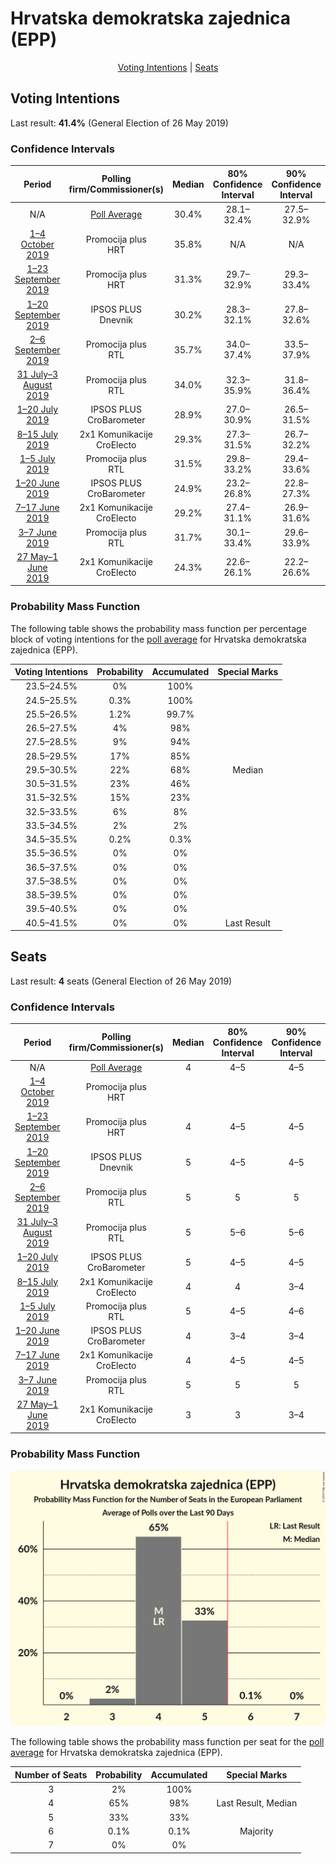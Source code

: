 # Hrvatska demokratska zajednica (EPP)

<p align="center"><a href="#voting-intentions">Voting Intentions</a> | <a href="#seats">Seats</a></p>

## Voting Intentions

Last result: **41.4%** (General Election of 26 May 2019)

### Confidence Intervals

| Period     | Polling firm/Commissioner(s) | Median | 80% Confidence Interval | 90% Confidence Interval | 95% Confidence Interval | 99% Confidence Interval |
|:----------:|:----------------:|:-----------:|:-----------------------:|:-----------------------:|:-----------------------:|:-----------------------:|
| N/A | [Poll Average](average.html) | 30.4% | 28.1–32.4% | 27.5–32.9% | 26.9–33.4% | 25.8–34.3% |
| [1–4 October 2019](2019-10-04-Promocijaplus.html) | Promocija plus <br> HRT | 35.8% | N/A | N/A | N/A | N/A |
| [1–23 September 2019](2019-09-23-Promocijaplus.html) | Promocija plus <br> HRT | 31.3% | 29.7–32.9% | 29.3–33.4% | 28.9–33.8% | 28.2–34.6% |
| [1–20 September 2019](2019-09-20-IPSOSPLUS.html) | IPSOS PLUS <br> Dnevnik | 30.2% | 28.3–32.1% | 27.8–32.6% | 27.4–33.1% | 26.5–34.1% |
| [2–6 September 2019](2019-09-06-Promocijaplus.html) | Promocija plus <br> RTL | 35.7% | 34.0–37.4% | 33.5–37.9% | 33.1–38.3% | 32.3–39.2% |
| [31 July–3 August 2019](2019-08-03-Promocijaplus.html) | Promocija plus <br> RTL | 34.0% | 32.3–35.9% | 31.8–36.4% | 31.3–36.9% | 30.5–37.8% |
| [1–20 July 2019](2019-07-20-IPSOSPLUS.html) | IPSOS PLUS <br> CroBarometer | 28.9% | 27.0–30.9% | 26.5–31.5% | 26.0–32.0% | 25.1–33.0% |
| [8–15 July 2019](2019-07-15-2x1Komunikacije.html) | 2x1 Komunikacije <br> CroElecto | 29.3% | 27.3–31.5% | 26.7–32.2% | 26.2–32.7% | 25.2–33.8% |
| [1–5 July 2019](2019-07-05-Promocijaplus.html) | Promocija plus <br> RTL | 31.5% | 29.8–33.2% | 29.4–33.6% | 29.0–34.0% | 28.2–34.9% |
| [1–20 June 2019](2019-06-20-IPSOSPLUS.html) | IPSOS PLUS <br> CroBarometer | 24.9% | 23.2–26.8% | 22.8–27.3% | 22.3–27.8% | 21.6–28.6% |
| [7–17 June 2019](2019-06-17-2x1Komunikacije.html) | 2x1 Komunikacije <br> CroElecto | 29.2% | 27.4–31.1% | 26.9–31.6% | 26.5–32.0% | 25.7–33.0% |
| [3–7 June 2019](2019-06-07-Promocijaplus.html) | Promocija plus <br> RTL | 31.7% | 30.1–33.4% | 29.6–33.9% | 29.2–34.3% | 28.5–35.1% |
| [27 May–1 June 2019](2019-06-01-2x1Komunikacije.html) | 2x1 Komunikacije <br> CroElecto | 24.3% | 22.6–26.1% | 22.2–26.6% | 21.8–27.0% | 21.0–27.9% |

### Probability Mass Function

The following table shows the probability mass function per percentage block of voting intentions for the [poll average](average.html) for Hrvatska demokratska zajednica (EPP).

| Voting Intentions | Probability | Accumulated | Special Marks |
|:-----------------:|:-----------:|:-----------:|:-------------:|
| 23.5–24.5% | 0% | 100% |  |
| 24.5–25.5% | 0.3% | 100% |  |
| 25.5–26.5% | 1.2% | 99.7% |  |
| 26.5–27.5% | 4% | 98% |  |
| 27.5–28.5% | 9% | 94% |  |
| 28.5–29.5% | 17% | 85% |  |
| 29.5–30.5% | 22% | 68% | Median |
| 30.5–31.5% | 23% | 46% |  |
| 31.5–32.5% | 15% | 23% |  |
| 32.5–33.5% | 6% | 8% |  |
| 33.5–34.5% | 2% | 2% |  |
| 34.5–35.5% | 0.2% | 0.3% |  |
| 35.5–36.5% | 0% | 0% |  |
| 36.5–37.5% | 0% | 0% |  |
| 37.5–38.5% | 0% | 0% |  |
| 38.5–39.5% | 0% | 0% |  |
| 39.5–40.5% | 0% | 0% |  |
| 40.5–41.5% | 0% | 0% | Last Result |


## Seats

Last result: **4** seats (General Election of 26 May 2019)

### Confidence Intervals

| Period     | Polling firm/Commissioner(s) | Median | 80% Confidence Interval | 90% Confidence Interval | 95% Confidence Interval | 99% Confidence Interval |
|:----------:|:----------------:|:------:|:-----------------------:|:-----------------------:|:-----------------------:|:-----------------------:|
| N/A | [Poll Average](average.html) | 4 | 4–5 | 4–5 | 4–5 | 3–5 |
| [1–4 October 2019](2019-10-04-Promocijaplus.html) | Promocija plus <br> HRT |  |  |  |  |  |
| [1–23 September 2019](2019-09-23-Promocijaplus.html) | Promocija plus <br> HRT | 4 | 4–5 | 4–5 | 4–5 | 4–5 |
| [1–20 September 2019](2019-09-20-IPSOSPLUS.html) | IPSOS PLUS <br> Dnevnik | 5 | 4–5 | 4–5 | 4–5 | 4–5 |
| [2–6 September 2019](2019-09-06-Promocijaplus.html) | Promocija plus <br> RTL | 5 | 5 | 5 | 5–6 | 4–6 |
| [31 July–3 August 2019](2019-08-03-Promocijaplus.html) | Promocija plus <br> RTL | 5 | 5–6 | 5–6 | 5–6 | 4–6 |
| [1–20 July 2019](2019-07-20-IPSOSPLUS.html) | IPSOS PLUS <br> CroBarometer | 5 | 4–5 | 4–5 | 4–6 | 4–6 |
| [8–15 July 2019](2019-07-15-2x1Komunikacije.html) | 2x1 Komunikacije <br> CroElecto | 4 | 4 | 3–4 | 3–4 | 3–5 |
| [1–5 July 2019](2019-07-05-Promocijaplus.html) | Promocija plus <br> RTL | 5 | 4–5 | 4–6 | 4–6 | 4–6 |
| [1–20 June 2019](2019-06-20-IPSOSPLUS.html) | IPSOS PLUS <br> CroBarometer | 4 | 3–4 | 3–4 | 3–4 | 3–4 |
| [7–17 June 2019](2019-06-17-2x1Komunikacije.html) | 2x1 Komunikacije <br> CroElecto | 4 | 4–5 | 4–5 | 4–5 | 4–6 |
| [3–7 June 2019](2019-06-07-Promocijaplus.html) | Promocija plus <br> RTL | 5 | 5 | 5 | 4–5 | 4–5 |
| [27 May–1 June 2019](2019-06-01-2x1Komunikacije.html) | 2x1 Komunikacije <br> CroElecto | 3 | 3 | 3–4 | 3–4 | 3–4 |

### Probability Mass Function

![Graph with seats probability mass function not yet produced](average-seats-pmf-hrvatskademokratskazajednicaepp.png "Seats Probability Mass Function")

The following table shows the probability mass function per seat for the [poll average](average.html) for Hrvatska demokratska zajednica (EPP).

| Number of Seats | Probability | Accumulated | Special Marks |
|:---------------:|:-----------:|:-----------:|:-------------:|
| 3 | 2% | 100% |  |
| 4 | 65% | 98% | Last Result, Median |
| 5 | 33% | 33% |  |
| 6 | 0.1% | 0.1% | Majority |
| 7 | 0% | 0% |  |


